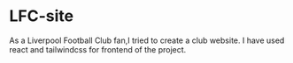
# LFC-site
As a Liverpool Football Club fan,I  tried to create a club website.
I have used react and tailwindcss for frontend of the project.
